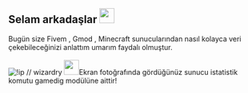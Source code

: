 <h2 align="left">Selam arkadaşlar <img src="https://raw.githubusercontent.com/MartinHeinz/MartinHeinz/master/wave.gif" width="30px"></h2>
</li> Bugün size Fivem , Gmod , Minecraft sunucularından nasıl kolayca veri çekebileceğinizi anlattım umarım faydalı olmuştur. </li>
<br /><br />
<img src="https://shw.is-inside.me/63EuoIbl.png" alt="!ip // wizardry"/>
<img src="https://cdn.discordapp.com/emojis/740183704269488249.gif?v=1" width="30px">Ekran fotoğrafında gördüğünüz sunucu istatistik komutu gamedig modülüne aittir!
